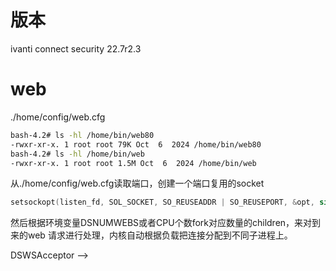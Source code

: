 # 版本

ivanti connect security 22.7r2.3

# web

./home/config/web.cfg

```sh
bash-4.2# ls -hl /home/bin/web80
-rwxr-xr-x. 1 root root 79K Oct  6  2024 /home/bin/web80
bash-4.2# ls -hl /home/bin/web  
-rwxr-xr-x. 1 root root 1.5M Oct  6  2024 /home/bin/web
```

从./home/config/web.cfg读取端口，创建一个端口复用的socket

```c
setsockopt(listen_fd, SOL_SOCKET, SO_REUSEADDR | SO_REUSEPORT, &opt, sizeof(opt)) < 0);
```

然后根据环境变量DSNUMWEBS或者CPU个数fork对应数量的children，来对到来的web 请求进行处理，内核自动根据负载把连接分配到不同子进程上。



DSWSAcceptor --> 